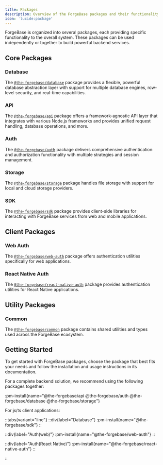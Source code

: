 ```yaml
---
title: Packages
description: Overview of the ForgeBase packages and their functionality
icon: 'lucide:package'
---
```


ForgeBase is organized into several packages, each providing specific functionality to the overall system. These packages can be used independently or together to build powerful backend services.

## Core Packages

### Database

The [`@the-forgebase/database`](/database/introduction) package provides a flexible, powerful database abstraction layer with support for multiple database engines, row-level security, and real-time capabilities.

### API

The [`@the-forgebase/api`](/api/introduction) package offers a framework-agnostic API layer that integrates with various Node.js frameworks and provides unified request handling, database operations, and more.

### Auth

The [`@the-forgebase/auth`](/auth/introduction) package delivers comprehensive authentication and authorization functionality with multiple strategies and session management.

### Storage

The [`@the-forgebase/storage`](/storage/introduction) package handles file storage with support for local and cloud storage providers.

### SDK

The [`@the-forgebase/sdk`](/sdk/introduction) package provides client-side libraries for interacting with ForgeBase services from web and mobile applications.

## Client Packages

### Web Auth

The [`@the-forgebase/web-auth`](/web-auth/introduction) package offers authentication utilities specifically for web applications.

### React Native Auth

The [`@the-forgebase/react-native-auth`](/react-native-auth/introduction) package provides authentication utilities for React Native applications.

## Utility Packages

### Common

The [`@the-forgebase/common`](/common/introduction) package contains shared utilities and types used across the ForgeBase ecosystem.

## Getting Started

To get started with ForgeBase packages, choose the package that best fits your needs and follow the installation and usage instructions in its documentation.

For a complete backend solution, we recommend using the following packages together:

:pm-install{name="@the-forgebase/api @the-forgebase/auth @the-forgebase/database @the-forgebase/storage"}

For js/ts client applications:

::tabs{variant="line"}
::div{label="Database"}
:pm-install{name="@the-forgebase/sdk"}
::

::div{label="Auth(web)"}
:pm-install{name="@the-forgebase/web-auth"}
::

::div{label="Auth(React Native)"}
:pm-install{name="@the-forgebase/react-native-auth"}
::

::
